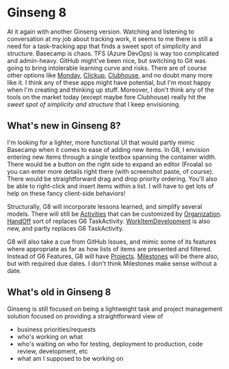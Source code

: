 # Ginseng 8

At it again with another Ginseng version. Watching and listening to conversation at my job about tracking work, it seems to me there is still a need for a task-tracking app that finds a sweet spot of simplicity and structure. Basecamp is chaos. TFS (Azure DevOps) is way too complicated and admin-heavy. GitHub might've been nice, but switching to Git was going to bring intolerable learning curve and risks. There are of course other options like [Monday](https://monday.com), [Clickup](https://clickup.com), [Clubhouse](https://clubhouse.io), and no doubt many more like it. I think any of these apps might have potential, but I'm most happy when I'm creating and thinking up stuff. Moreover, I don't think any of the tools on the market today (except maybe fore Clubhouse) really hit the *sweet spot of simplicity and structure* that I keep envisioning.

## What's new in Ginseng 8?
I'm looking for a lighter, more functional UI that would partly mimic Basecamp when it comes to ease of adding new items. In G8, I envision entering new items through a single textbox spanning the container width. There would be a button on the right side to expand an editor (Froala) so you can enter more details right there (with screenshot paste, of course). There would be straightforward drag and drop priority ordering. You'll also be able to right-click and insert items within a list. I will have to get lots of help on these fancy client-side behaviors!

Structurally, G8 will incorporate lessons learned, and simplify several models. There will still be [Activities](https://github.com/adamosoftware/Ginseng8/blob/master/Ginseng8.Models/Activity.cs) that can be customized by [Organization](https://github.com/adamosoftware/Ginseng8/blob/master/Ginseng8.Models/Organization.cs). [HandOff](https://github.com/adamosoftware/Ginseng8/blob/master/Ginseng8.Models/HandOff.cs) sort of replaces G6 TaskActivity. [WorkItemDevelopment](https://github.com/adamosoftware/Ginseng8/blob/master/Ginseng8.Models/WorkItemDevelopment.cs) is also new, and partly replaces G6 TaskActivity.

G8 will also take a cue from GitHub Issues, and mimic some of its features where appropriate as far as how lists of items are presented and filtered. Instead of G6 Features, G8 will have [Projects](https://github.com/adamosoftware/Ginseng8/blob/master/Ginseng8.Models/Project.cs). [Milestones](https://github.com/adamosoftware/Ginseng8/blob/master/Ginseng8.Models/Milestone.cs) will be there also, but with required due dates. I don't think Milestones make sense without a date.

## What's old in Ginseng 8
Ginseng is still focused on being a lightweight task and project management solution focused on providing a straightforward view of
- business priorities/requests
- who's working on what
- who's waiting on who for testing, deployment to production, code review, development, etc
- what am I supposed to be working on

